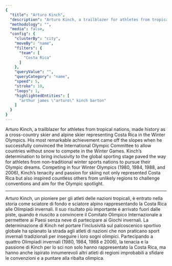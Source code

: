 ```yaml
---
{
  "title": "Arturo Kinch",
  "description": "Arturo Kinch, a trailblazer for athletes from tropical nations, made history as a cross-country skier and alpine skier representing Costa Rica in the Winter Olympics.",
  "methodology": "",
  "media": false,
  "config": {
    "clusterBy": "city",
    "moveBy": "name",
    "filters": {
      "team": [
        "Costa Rica"
      ]
    },
    "queryValue": "",
    "queryCategory": "name",
    "speed": 5,
    "stroke": 10,
    "loops": 1,
    "highlightedEntities": [
      "arthur james \"arturo\" kinch barton"
    ]
  }
}
---
```

Arturo Kinch, a trailblazer for athletes from tropical nations, made history as a cross-country skier and alpine skier representing Costa Rica in the Winter Olympics. His most remarkable achievement came off the slopes when he successfully convinced the International Olympic Committee to allow countries without snow to compete in the Winter Games. Kinch’s determination to bring inclusivity to the global sporting stage paved the way for athletes from non-traditional winter sports nations to pursue their Olympic dreams. Competing in four Winter Olympics (1980, 1984, 1988, and 2006), Kinch’s tenacity and passion for skiing not only represented Costa Rica but also inspired countless others from unlikely regions to challenge conventions and aim for the Olympic spotlight.

---

Arturo Kinch, un pioniere per gli atleti delle nazioni tropicali, è entrato nella storia come sciatore di fondo e sciatore alpino rappresentando la Costa Rica alle Olimpiadi invernali. Il suo risultato più importante è arrivato fuori dalle piste, quando è riuscito a convincere il Comitato Olimpico Internazionale a permettere ai Paesi senza neve di partecipare ai Giochi invernali. La determinazione di Kinch nel portare l'inclusività sul palcoscenico sportivo globale ha spianato la strada agli atleti di nazioni che non praticano sport invernali tradizionali per inseguire i loro sogni olimpici. Partecipando a quattro Olimpiadi invernali (1980, 1984, 1988 e 2006), la tenacia e la passione di Kinch per lo sci non solo hanno rappresentato la Costa Rica, ma hanno anche ispirato innumerevoli altri atleti di regioni improbabili a sfidare le convenzioni e a puntare alla ribalta olimpica.
